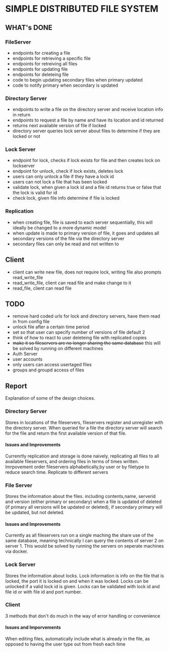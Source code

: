 # SIMPLE DISTRIBUTED FILE SYSTEM

## WHAT's DONE

### FileServer
* endpoints for creating a file
* endpoints for retrieving a specific file
* endpoints for retreiving all files
* endpoints for updating file
* endpoints for deleteing file
* code to begin updating secondary files when primary updated
* code to notify primary when secondary is updated

### Directory Server
* endpoints to write a file on the directory server and receive location info in return
* endpoints to request a file by name and have its location and id returned
* returns next available version of file if locked
* directory server queries lock server about files to determine if they are locked or not

### Lock Server
* endpoint for lock, checks if lock exists for file and then creates lock on lockserver
* endpoint for unlock, check if lock exists, deletes lock
* users can only unlock a file if they have a lock id
* users can not lock a file that has been locked
* validate lock, when given a lock id and a file id returns true or false that the lock is valid for id
* check lock, given file info determine if file is locked

### Replication
* when creating file, file is saved to each server sequentially, this will ideally be changed to a more dynamic model
* when update is made to primary version of file, it goes and updates all secondary versions of the file via the directory server
* secondary files can only be read and not written to

## Client
* client can write new file, does not require lock, writing file also prompts read_write_file
* read_write_file, client can read file and make change to it
* read_file, client can read file

## TODO
* remove hard coded urls for lock and directory servers, have them read in from config file
* unlock file after a certain time period
* set so that user can specify number of versions of file default 2
* think of how to react to user deleteing file with replicated copies
* ~~make it so fileservers are no longer sharing the same database~~ this will be solved by running on different machines
* Auth Server
* user accounts
* only users can access usertaged files
* groups and groupd access of files

## Report
Explanation of some of the design choices.
### Directory Server
Stores in locations of the fileservers, fileservers register and unregister with the directory server. When queried for a file the directory server will search for the file and return the first available version of that file.
#### Issues and Improvements
Currenrtly replication and storage is done naively, replicating all files to all available fileservers, and ordering files in terms of times written. Imrpovement order fileservers alphabetically,by user or by filetype to reduce search time. Replicate to different servers

### File Server
Stores the information about the files. including contents,name, serverid and version (either primary or secondary) when a file is updated of deleted (if primary all versions will be updated or deleted), if secondary primary will be updated, but not deleted.

#### Issues and Improvements
Currently as all fileservers run on a single maching the share use of the same database, meaning technically I can query the contents of server 2 on server 1. This would be solved by running the servers on seperate machines via docker.

### Lock Server
Stores the information about locks. Lock information is info on the file that is locked, the port it is locked on and when it was locked.
Locks can be unlocked if a valid lock id is given. Locks can be validated with lock id and file id or with file id and port number.

### Client
3 methods that don't do much in the way of error handling or convenience

#### Issues and Imporvements
When editing files, automatically include what is already in the file, as opposed to having the user type out from fresh each time

